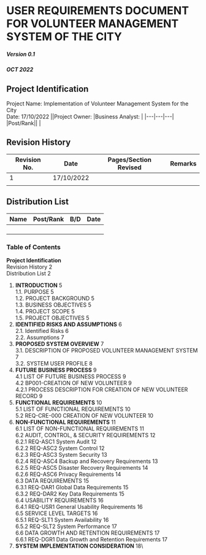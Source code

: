 # USER REQUIREMENTS DOCUMENT FOR VOLUNTEER MANAGEMENT SYSTEM OF THE CITY
##### Version 0.1 
##### OCT 2022
## Project Identification
Project Name: Implementation of Volunteer Management System for the City\
Date: 17/10/2022
||Project Owner: |Business Analyst: |
|---|---|---|
|Post/Rank|| |

## Revision History
|Revision No. |Date|Pages/Section Revised|Remarks|
|-----|----|------------------|-------|
|1    |17/10/2022|                  |       |
|     |    |                  |       |

## Distribution List
|Name|Post/Rank|B/D|Date|
|-----|----|------------------|-------|
|    ||                  |       |
|     |    |                  |       |
|    ||                  |       |
|     |    |                  |       |

### Table of Contents
**Project Identification**\
Revision History	2\
Distribution List	2

1.	**INTRODUCTION**	5\
1.1.	PURPOSE	5\
1.2.	PROJECT BACKGROUND	5\
1.3.	BUSINESS OBJECTIVES	5\
1.4.	PROJECT SCOPE	5\
1.5.	PROJECT OBJECTIVES	5
2.	**IDENTIFIED RISKS AND ASSUMPTIONS** 6\
2.1.	Identified Risks	6\
2.2.	Assumptions	7
3.	**PROPOSED SYSTEM OVERVIEW**	7\
3.1.	DESCRIPTION OF PROPOSED VOLUNTEER MANAGEMENT SYSTEM	7\
3.2.	SYSTEM USER PROFILE	8
4.	**FUTURE BUSINESS PROCESS** 9\
 4.1 LIST OF FUTURE BUSINESS PROCESS 9\
 4.2 BP001-CREATION OF NEW VOLUNTEER 9\
 4.2.1 PROCESS DESCRIPTION FOR CREATION OF NEW VOLUNTEER RECORD 9
5. **FUNCTIONAL REQUIREMENTS** 10\
 5.1 LIST OF FUNCTIONAL REQUIREMENTS 10\
 5.2 REQ-CRE-000 CREATION OF NEW VOLUNTEER 10
6. **NON-FUNCTIONAL REQUIREMENTS** 11\
 6.1 LIST OF NON-FUNCTIONAL REQUIREMENTS 11\
 6.2 AUDIT, CONTROL, & SECURITY REQUIREMENTS 12\
  6.2.1 REQ-ASC1 System Audit 12\
  6.2.2 REQ-ASC2 System Control 12\
  6.2.3 REQ-ASC3 System Security 13\
  6.2.4 REQ-ASC4 Backup and Recovery Requirements 13\
  6.2.5 REQ-ASC5 Disaster Recovery Requirements 14\
  6.2.6 REQ-ASC6 Privacy Requirements 14\
 6.3 DATA REQUIREMENTS 15\
 6.3.1 REQ-DAR1 Global Data Requirements 15\
 6.3.2 REQ-DAR2 Key Data Requirements 15\
 6.4 USABILITY REQUIREMENTS 16\
 6.4.1 REQ-USR1 General Usability Requirements 16\
 6.5 SERVICE LEVEL TARGETS 16\
 6.5.1 REQ-SLT1 System Availability 16   
 6.5.2 REQ-SLT2 System Performance 17\
 6.6 DATA GROWTH AND RETENTION REQUIREMENTS 17\
 6.6.1 REQ-DGR1 Data Growth and Retention Requirements 17
 7. **SYSTEM IMPLEMENTATION CONSIDERATION** 18\
